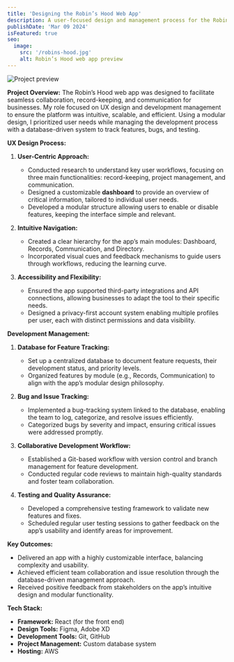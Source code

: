 ```yaml
---
title: 'Designing the Robin’s Hood Web App'
description: A user-focused design and management process for the Robin’s Hood web app, utilizing a modular UX design and a database-driven approach to development, bug tracking, and testing.
publishDate: 'Mar 09 2024'
isFeatured: true
seo:
  image:
    src: '/robins-hood.jpg'
    alt: Robin’s Hood web app preview
---
```


![Project preview](/robins-hood.jpg)

**Project Overview:**
The Robin’s Hood web app was designed to facilitate seamless collaboration, record-keeping, and communication for businesses. My role focused on UX design and development management to ensure the platform was intuitive, scalable, and efficient. Using a modular design, I prioritized user needs while managing the development process with a database-driven system to track features, bugs, and testing.

**UX Design Process:**

1. **User-Centric Approach:**
   - Conducted research to understand key user workflows, focusing on three main functionalities: record-keeping, project management, and communication.
   - Designed a customizable **dashboard** to provide an overview of critical information, tailored to individual user needs.
   - Developed a modular structure allowing users to enable or disable features, keeping the interface simple and relevant.

2. **Intuitive Navigation:**
   - Created a clear hierarchy for the app’s main modules: Dashboard, Records, Communication, and Directory.
   - Incorporated visual cues and feedback mechanisms to guide users through workflows, reducing the learning curve.

3. **Accessibility and Flexibility:**
   - Ensured the app supported third-party integrations and API connections, allowing businesses to adapt the tool to their specific needs.
   - Designed a privacy-first account system enabling multiple profiles per user, each with distinct permissions and data visibility.

**Development Management:**

1. **Database for Feature Tracking:**
   - Set up a centralized database to document feature requests, their development status, and priority levels.
   - Organized features by module (e.g., Records, Communication) to align with the app’s modular design philosophy.

2. **Bug and Issue Tracking:**
   - Implemented a bug-tracking system linked to the database, enabling the team to log, categorize, and resolve issues efficiently.
   - Categorized bugs by severity and impact, ensuring critical issues were addressed promptly.

3. **Collaborative Development Workflow:**
   - Established a Git-based workflow with version control and branch management for feature development.
   - Conducted regular code reviews to maintain high-quality standards and foster team collaboration.

4. **Testing and Quality Assurance:**
   - Developed a comprehensive testing framework to validate new features and fixes.
   - Scheduled regular user testing sessions to gather feedback on the app’s usability and identify areas for improvement.

**Key Outcomes:**
- Delivered an app with a highly customizable interface, balancing complexity and usability.
- Achieved efficient team collaboration and issue resolution through the database-driven management approach.
- Received positive feedback from stakeholders on the app’s intuitive design and modular functionality.

**Tech Stack:**
- **Framework:** React (for the front end)
- **Design Tools:** Figma, Adobe XD
- **Development Tools:** Git, GitHub
- **Project Management:** Custom database system
- **Hosting:** AWS
